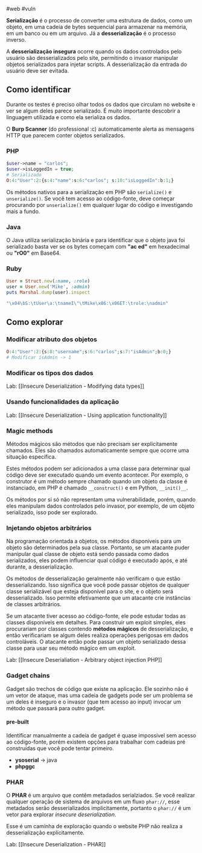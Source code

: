 #web #vuln 

**Serialização** é o processo de converter uma estrutura de dados, como um objeto, em uma cadeia de bytes sequencial para armazenar na memória, em um banco ou em um arquivo. Já a **desserialização** é o processo inverso.

A **desserialização insegura** ocorre quando os dados controlados pelo usuário são desserializados pelo site, permitindo o invasor manipular objetos serializados para injetar scripts. A desserialização da entrada do usuário deve ser evitada.

## Como identificar

Durante os testes é preciso olhar todos os dados que circulam no website e ver se algum deles parece serializado. É muito importante descobrir a linguagem utilizada e como ela serializa os dados.

O **Burp Scanner** (do professional :c) automaticamente alerta as mensagens HTTP que parecem conter objetos serializados.
### PHP

```PHP
$user->name = "carlos";
$user->isLoggedIn = true;
# Serializado
O:4:"User":2:{s:4:"name":s:6:"carlos"; s:10:"isLoggedIn":b:1;}
```

Os métodos nativos para a serialização em PHP são `serialize()` e `unserialize()`. Se você tem acesso ao código-fonte, deve começar procurando por `unserialize()` em qualquer lugar do código e investigando mais a fundo.

### Java

O Java utiliza serialização binária e para identificar que o objeto java foi serializado basta ver se os bytes começam com **"ac ed"** em hexadecimal ou **"rO0"** em Base64.

### Ruby

```ruby
User = Struct.new(:name, :role)
user = User.new('Mike', :admin)
puts Marshal.dump(user).inspect

"\x04\bS:\tUser\a:\tnameI\"\tMike\x06:\x06ET:\trole:\nadmin"
```

## Como explorar

### Modificar atributo dos objetos

```PHP
O:4:"User":2:{s:8:"username";s:6:"carlos";s:7:"isAdmin";b:0;}
# Modificar isAdmin -> 1
```

### Modificar os tipos dos dados

Lab: [[Insecure Deserialization - Modifying data types]]

### Usando funcionalidades da aplicação

Lab: [[Insecure Deserialization - Using application functionality]] 

### Magic methods

Métodos mágicos são métodos que não precisam ser explicitamente chamados. Eles são chamados automaticamente sempre que ocorre uma situação específica. 

Estes métodos podem ser adicionados a uma classe para determinar qual código deve ser executado quando um evento acontecer. Por exemplo, o construtor é um método sempre chamado quando um objeto da classe é instanciado, em PHP é chamado `__construct()` e em Python, `__init()__`.

Os métodos por si só não representam uma vulnerabilidade, porém, quando eles manipulam dados controlados pelo invasor, por exemplo, de um objeto serializado, isso pode ser explorado.

### Injetando objetos arbitrários

Na programação orientada a objetos, os métodos disponíveis para um objeto são determinados pela sua classe. Portanto, se um atacante puder manipular qual classe de objeto está sendo passada como dados serializados, eles podem influenciar qual código é executado após, e até durante, a desserialização.

Os métodos de desserialização geralmente não verificam o que estão desserializando. Isso significa que você pode passar objetos de qualquer classe serializável que esteja disponível para o site, e o objeto será desserializado. Isso permite efetivamente que um atacante crie instâncias de classes arbitrários.

Se um atacante tiver acesso ao código-fonte, ele pode estudar todas as classes disponíveis em detalhes. Para construir um exploit simples, eles procurariam por classes contendo **métodos mágicos** de desserialização, e então verificariam se algum deles realiza operações perigosas em dados controláveis. O atacante então pode passar um objeto serializado dessa classe para usar seu método mágico em um exploit.

Lab: [[Insecure Deserialiation - Arbitrary object injection PHP]]

### Gadget chains

Gadget são trechos de código que existe na aplicação. Ele sozinho não é um vetor de ataque, mas uma cadeia de gadgets pode ser um problema se um deles é inseguro e o invasor (que tem acesso ao input) invocar um método que passará para outro gadget.

#### pre-built

Identificar manualmente a cadeia de gadget é quase impossível sem acesso ao código-fonte, porém existem opções para trabalhar com cadeias pré construídas que você pode tentar primeiro.

- **ysoserial** -> java
- **phpggc**

### PHAR 

O **PHAR** é um arquivo que contêm metadados serialziados. Se você realizar qualquer operação de sistema de arquivos em um fluxo `phar://`, esse metadados serão desserializados implicitamente, portanto o `phar://` é um vetor para explorar *insecure deserialization*.

Esse é um caminha de exploração quando o website PHP não realiza a desserialização explícitamente.

Lab: [[Insecure Deserialization - PHAR]]